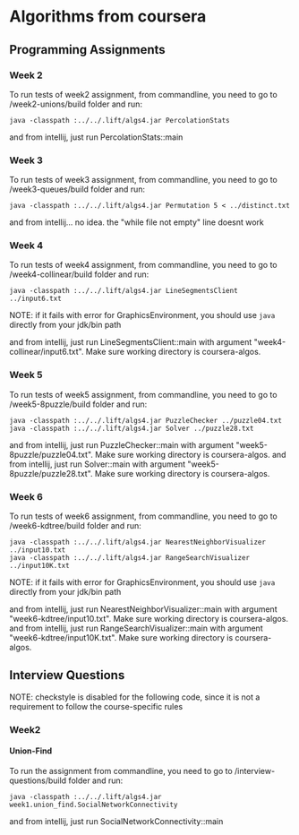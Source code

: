 # Algorithms from coursera

## Programming Assignments

### Week 2
To run tests of week2 assignment, from commandline, you need to go to /week2-unions/build folder and run:
```shell
java -classpath :../../.lift/algs4.jar PercolationStats
```
and from intellij, just run PercolationStats::main

### Week 3
To run tests of week3 assignment, from commandline, you need to go to /week3-queues/build folder and run:
```shell
java -classpath :../../.lift/algs4.jar Permutation 5 < ../distinct.txt
```
and from intellij... no idea. the "while file not empty" line doesnt work

### Week 4
To run tests of week4 assignment, from commandline, you need to go to /week4-collinear/build folder and run:
```shell
java -classpath :../../.lift/algs4.jar LineSegmentsClient ../input6.txt
```
NOTE: if it fails with error for GraphicsEnvironment, you should use `java` directly from your jdk/bin path

and from intellij, just run LineSegmentsClient::main with argument "week4-collinear/input6.txt". Make sure working directory is coursera-algos.

### Week 5
To run tests of week5 assignment, from commandline, you need to go to /week5-8puzzle/build folder and run:
```shell
java -classpath :../../.lift/algs4.jar PuzzleChecker ../puzzle04.txt
java -classpath :../../.lift/algs4.jar Solver ../puzzle28.txt
```
and from intellij, just run PuzzleChecker::main with argument "week5-8puzzle/puzzle04.txt". Make sure working directory is coursera-algos.
and from intellij, just run Solver::main with argument "week5-8puzzle/puzzle28.txt". Make sure working directory is coursera-algos.

### Week 6
To run tests of week6 assignment, from commandline, you need to go to /week6-kdtree/build folder and run:
```shell
java -classpath :../../.lift/algs4.jar NearestNeighborVisualizer ../input10.txt
java -classpath :../../.lift/algs4.jar RangeSearchVisualizer ../input10K.txt
```
NOTE: if it fails with error for GraphicsEnvironment, you should use `java` directly from your jdk/bin path

and from intellij, just run NearestNeighborVisualizer::main with argument "week6-kdtree/input10.txt". Make sure working directory is coursera-algos.
and from intellij, just run RangeSearchVisualizer::main with argument "week6-kdtree/input10K.txt". Make sure working directory is coursera-algos.

## Interview Questions
NOTE: checkstyle is disabled for the following code, since it is not a requirement to follow the course-specific rules

### Week2

#### Union-Find
To run the assignment from commandline, you need to go to /interview-questions/build folder and run:
```shell
java -classpath :../../.lift/algs4.jar week1.union_find.SocialNetworkConnectivity
```
and from intellij, just run SocialNetworkConnectivity::main
